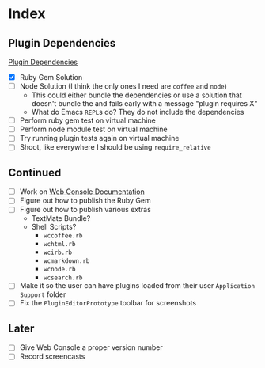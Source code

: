 # Index

## Plugin Dependencies

[Plugin Dependencies](Notes/Plugin%20Dependencies.md)

* [x] Ruby Gem Solution
* [ ] Node Solution (I think the only ones I need are `coffee` and `node`) 
	* This could either bundle the dependencies or use a solution that doesn't bundle the and fails early with a message "plugin requires X"
	* What do Emacs `REPL`s do? They do not include the dependencies
* [ ] Perform ruby gem test on virtual machine
* [ ] Perform node module test on virtual machine
* [ ] Try running plugin tests again on virtual machine
* [ ] Shoot, like everywhere I should be using `require_relative`

## Continued

* [ ] Work on [Web Console Documentation](Tasks/Web%20Console%20Documentation.md)
* [ ] Figure out how to publish the Ruby Gem
* [ ] Figure out how to publish various extras
	* TextMate Bundle?
	* Shell Scripts?
		* `wccoffee.rb`
		* `wchtml.rb`
		* `wcirb.rb`
		* `wcmarkdown.rb`
		* `wcnode.rb`
		* `wcsearch.rb`
* [ ] Make it so the user can have plugins loaded from their user `Application Support` folder
* [ ] Fix the `PluginEditorPrototype` toolbar for screenshots

## Later

* [ ] Give Web Console a proper version number
* [ ] Record screencasts